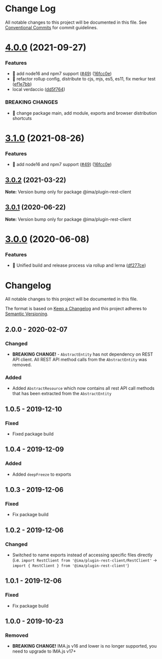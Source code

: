 # Change Log

All notable changes to this project will be documented in this file.
See [Conventional Commits](https://conventionalcommits.org) for commit guidelines.

# [4.0.0](https://github.com/seznam/IMA.js-plugins/compare/@ima/plugin-rest-client@3.0.2...@ima/plugin-rest-client@4.0.0) (2021-09-27)


### Features

* 🎸 add node16 and npm7 support ([#49](https://github.com/seznam/IMA.js-plugins/issues/49)) ([16fcc0e](https://github.com/seznam/IMA.js-plugins/commit/16fcc0eab73da5651171d110100e5a5ec9cbdcf1))
* 🎸 refactor rollup config, distribute to cjs, mjs, es5, es11, fix merkur test ([ef1e7bb](https://github.com/seznam/IMA.js-plugins/commit/ef1e7bbbf62e6e24b980b185788fd9c2122331f0))
* local verdaccio ([dd5f764](https://github.com/seznam/IMA.js-plugins/commit/dd5f764e53f24def2073762d54883b10af6f6d12))


### BREAKING CHANGES

* 🧨 change package main, add module, exports and browser distribution shortcuts





# [3.1.0](https://github.com/seznam/IMA.js-plugins/compare/@ima/plugin-rest-client@3.0.2...@ima/plugin-rest-client@3.1.0) (2021-08-26)


### Features

* 🎸 add node16 and npm7 support ([#49](https://github.com/seznam/IMA.js-plugins/issues/49)) ([16fcc0e](https://github.com/seznam/IMA.js-plugins/commit/16fcc0eab73da5651171d110100e5a5ec9cbdcf1))





## [3.0.2](https://github.com/seznam/IMA.js-plugins/compare/@ima/plugin-rest-client@3.0.1...@ima/plugin-rest-client@3.0.2) (2021-03-22)

**Note:** Version bump only for package @ima/plugin-rest-client





## [3.0.1](https://github.com/seznam/IMA.js-plugins/compare/@ima/plugin-rest-client@3.0.0...@ima/plugin-rest-client@3.0.1) (2020-06-22)

**Note:** Version bump only for package @ima/plugin-rest-client





# [3.0.0](https://github.com/seznam/IMA.js-plugins/compare/@ima/plugin-rest-client@2.0.0...@ima/plugin-rest-client@3.0.0) (2020-06-08)


### Features

* 🎸  Unified build and release process via rollup and lerna ([df277ce](https://github.com/seznam/IMA.js-plugins/commit/df277ce5bae0cacc9c5b4d6957bdc786ac9cf571))





# Changelog

All notable changes to this project will be documented in this file.

The format is based on [Keep a Changelog](http://keepachangelog.com/en/1.0.0/)
and this project adheres to [Semantic Versioning](http://semver.org/spec/v2.0.0.html).

## 2.0.0 - 2020-02-07
### Changed
- **BREAKING CHANGE!** - `AbstractEntity` has not dependency on REST API client. All REST API method calls from the `AbstractEntity` was removed.
### Added
- Added `AbstractResource` which now contains all rest API call methods that has been extracted from the `AbstractEntity`

## 1.0.5 - 2019-12-10
### Fixed
- Fixed package build

## 1.0.4 - 2019-12-09
### Added
- Added `deepFreeze` to exports

## 1.0.3 - 2019-12-06
### Fixed
- Fix package build

## 1.0.2 - 2019-12-06
### Changed
- Switched to name exports instead of accessing specific files directly (i.e. `import RestClient from '@ima/plugin-rest-client/RestClient'` -> `import { RestClient } from '@ima/plugin-rest-client'`)

## 1.0.1 - 2019-12-06
### Fixed
- Fix package build

## 1.0.0 - 2019-10-23
### Removed
- **BREAKING CHANGE!** IMA.js v16 and lower is no longer supported, you need to upgrade to IMA.js v17+
